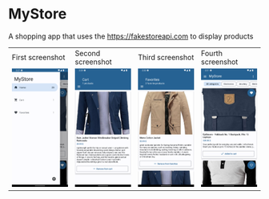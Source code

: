 # MyStore

A shopping app that uses the https://fakestoreapi.com to display products

<table>
  <tr>
    <td>First screenshot</td>
     <td>Second screenshot</td>
    <td>Third screenshot</td>
    <td>Fourth screenshot</td>
  </tr>
  <tr>
    <td valign="top"><img src="/screenshots/Screenshot_20220609_142805.png" alt="First screenshot image" width="100%" height="auto" title="First screenshot image"/></td>
    <td valign="top"><img src="/screenshots/Screenshot_20220609_143005.png" alt="Second screenshot image" width="100%" height="auto" title="Second screenshot image"/></td>
    <td valign="top"><img src="/screenshots/Screenshot_20220609_143027.png" alt="Third screenshot image" width="100%" height="auto" title="Third screenshot image"/></td>
    <td valign="top"><img src="/screenshots/Screenshot_20220609_143112.png" alt="Fourth screenshot image" width="100%" height="auto" title="Fourth screenshot image"/></td>
  </tr>
 </table>
